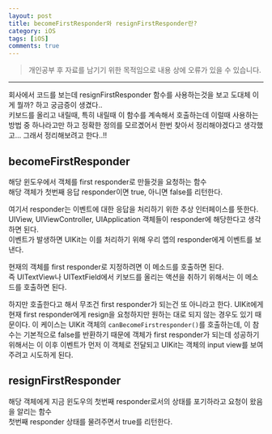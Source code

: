 ```yaml
---
layout: post
title: becomeFirstResponder와 resignFirstResponder란?
category: iOS
tags: [iOS]
comments: true
---
```


> 개인공부 후 자료를 남기기 위한 목적임으로 내용 상에 오류가 있을 수 있습니다.    

<hr>


회사에서 코드를 보는데 resignFirstResponder 함수를 사용하는것을 보고 도대체 이게 뭘까? 하고 궁금증이 생겼다..<br>
키보드를 올리고 내릴때, 특히 내릴때 이 함수를 계속해서 호출하는데 이럴때 사용하는 방법 중 하나라고만 하고 정확한 정의를 모르곘어서 한번 찾아서 정리해야겠다고 생각했고... 그래서 정리해보려고 한다..!!


## becomeFirstResponder

해당 윈도우에서 객체를 first responder로 만들것을 요청하는 함수<br>
해당 객체가 첫번째 응답 responder이면 true, 아니면 false를 리턴한다.

여기서 responder는 이벤트에 대한 응답을 처리하기 위한 추상 인터페이스를 뜻한다.<br>
UIView, UIViewController, UIApplication 객체들이 responder에 해당한다고 생각하면 된다. <br>
이벤트가 발생하면 UIKit는 이를 처리하기 위해 우리 앱의 responder에게 이벤트를 보낸다.

현재의 객체를 first responder로 지정하려면 이 메소드를 호출하면 된다.<br>
즉 UITextView나 UITextField에서 키보드를 올리는 액션을 취하기 위해서는 이 메소드를 호출하면 된다.

하지만 호출한다고 해서 무조건 first responder가 되는건 또 아니라고 한다. UIKit에게 현재 first responder에게 resign을 요청하지만 원하는 대로 되지 않는 경우도 있기 때문이다. 이 케이스는 UIKit 객체의 `canBecomeFirstresponder()`를 호출하는데, 이 참수는 기본적으로 false를 반환하기 때문에 객체가 first responder가 되는데 성공하기 위해서는 이 이후 이벤트가 먼저 이 객체로 전달되고 UIKit는 객체의 input view를 보여주려고 시도하게 된다.



## resignFirstResponder

해당 객체에게 지금 윈도우의 첫번째 responder로서의 상태를 포기하라고 요청이 왔음을 알리는 함수<br>
첫번째 responder 상태를 물려주면서 true를 리턴한다.
